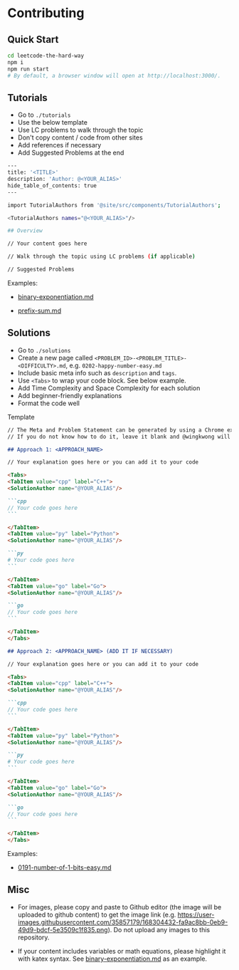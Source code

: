 # Contributing

## Quick Start

```bash
cd leetcode-the-hard-way
npm i 
npm run start
# By default, a browser window will open at http://localhost:3000/.
```

## Tutorials

- Go to `./tutorials`
- Use the below template
- Use LC problems to walk through the topic
- Don't copy content / code from other sites
- Add references if necessary
- Add Suggested Problems at the end

```bash
---
title: '<TITLE>'
description: 'Author: @<YOUR_ALIAS>'
hide_table_of_contents: true
---

import TutorialAuthors from '@site/src/components/TutorialAuthors';

<TutorialAuthors names="@<YOUR_ALIAS>"/>

## Overview

// Your content goes here

// Walk through the topic using LC problems (if applicable)

// Suggested Problems
```

Examples: 

- [binary-exponentiation.md](https://raw.githubusercontent.com/wingkwong/leetcode-the-hard-way/main/tutorials/math/number-theory/binary-exponentiation.md)

- [prefix-sum.md](https://raw.githubusercontent.com/wingkwong/leetcode-the-hard-way/main/tutorials/basic-topics/prefix-sum.md)


## Solutions

- Go to `./solutions`
- Create a new page called `<PROBLEM_ID>-<PROBLEM_TITLE>-<DIFFICULTY>.md`, e.g. `0202-happy-number-easy.md`
- Include basic meta info such as `description` and `tags`. 
- Use `<Tabs>` to wrap your code block. See below example.
- Add Time Complexity and Space Complexity for each solution
- Add beginner-friendly explanations 
- Format the code well

Template

````md
// The Meta and Problem Statement can be generated by using a Chrome extension under `converter` locally. 
// If you do not know how to do it, leave it blank and @wingkwong will help add them.

## Approach 1: <APPROACH_NAME>

// Your explanation goes here or you can add it to your code

<Tabs>
<TabItem value="cpp" label="C++">
<SolutionAuthor name="@YOUR_ALIAS"/>

```cpp
// Your code goes here
```

</TabItem>
<TabItem value="py" label="Python">
<SolutionAuthor name="@YOUR_ALIAS"/>

```py
# Your code goes here
```

</TabItem>
<TabItem value="go" label="Go">
<SolutionAuthor name="@YOUR_ALIAS"/>

```go
// Your code goes here
```

</TabItem>
</Tabs>

## Approach 2: <APPROACH_NAME> (ADD IT IF NECESSARY)

// Your explanation goes here or you can add it to your code

<Tabs>
<TabItem value="cpp" label="C++">
<SolutionAuthor name="@YOUR_ALIAS"/>

```cpp
// Your code goes here
```

</TabItem>
<TabItem value="py" label="Python">
<SolutionAuthor name="@YOUR_ALIAS"/>

```py
# Your code goes here
```

</TabItem>
<TabItem value="go" label="Go">
<SolutionAuthor name="@YOUR_ALIAS"/>

```go
// Your code goes here
```

</TabItem>
</Tabs>
````

Examples: 

- [0191-number-of-1-bits-easy.md](https://raw.githubusercontent.com/wingkwong/leetcode-the-hard-way/main/solutions/0100-0199/0191-number-of-1-bits-easy.md)

## Misc

- For images, please copy and paste to Github editor (the image will be uploaded to github content) to get the image link (e.g. https://user-images.githubusercontent.com/35857179/168304432-fa9ac8bb-0eb9-49d9-bdcf-5e3509c1f835.png). Do not upload any images to this repository.

- If your content includes variables or math equations, please highlight it with katex syntax. See [binary-exponentiation.md](https://raw.githubusercontent.com/wingkwong/leetcode-the-hard-way/main/tutorials/math/number-theory/binary-exponentiation.md) as an example.
